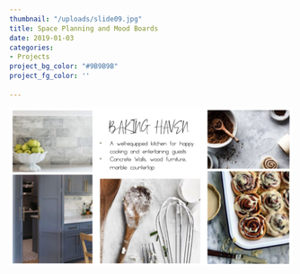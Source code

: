 ```yaml
---
thumbnail: "/uploads/slide09.jpg"
title: Space Planning and Mood Boards
date: 2019-01-03
categories:
- Projects
project_bg_color: "#9B9B9B"
project_fg_color: ''

---
```

![](/uploads/slide06.jpg)